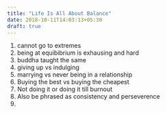```yaml
---
title: "Life Is All About Balance"
date: 2018-10-11T14:03:13+05:30
draft: true
---
```


1. cannot go to extremes
2. being at equibibrium is exhausing and hard
3. buddha taught the same
4. giving up vs indulging
5. marrying vs never being in a relationship
6. Buying the best vs buying the cheapest
7. Not doing it or doing it till burnout
8. Also be phrased as consistency and perseverence
9.

